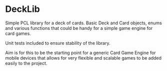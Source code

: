 # DeckLib

Simple PCL library for a deck of cards. Basic Deck and Card objects, enums and various functions that could be handy for a simple game engine for card games.

Unit tests included to ensure stability of the library.

Aim is for this to be the starting point for a generic Card Game Engine for mobile devices that allows for very flexible and scalable games to be added easily to the project.